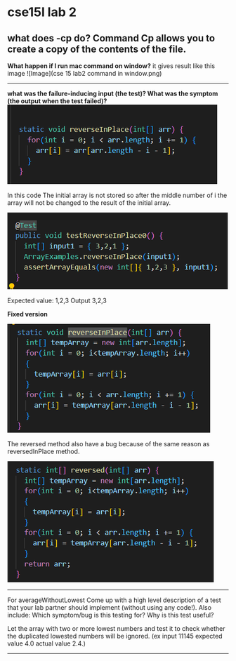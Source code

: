 
# cse15l lab 2

**what does -cp do?**
Command Cp allows you to create a copy of the contents of the file.
--------------------------------------------------------------------

**What happen if I run mac command on window?**
it gives result like this image
![Image](cse 15 lab2 command in window.png)

---------------------------------------------------------------------
**what was the failure-inducing input (the test)? What was the symptom (the output when the test failed)?**
![Image](reverseInPlace1.png)

In this code The initial array is not stored so after the middle number of i the array will not be changed to the result of the initial array.

![Image](testReverseInPlace.png)


Expected value: 1,2,3
Output 3,2,3

**Fixed version**

![Image](reverseInplace2.png)

The reversed method also have a bug because of the same reason as reversedInPlace method.

![Image](reversed.png)

----------------------------------------------------------------------
For averageWithoutLowest Come up with a high level description of a test that your lab partner should implement (without using any code!). Also include: Which symptom/bug is this testing for? Why is this test useful? 

Let the array with two or more lowest numbers and test it to check whether the duplicated lowested numbers will be ignored. (ex input 11145 expected value 4.0 actual value 2.4.)

--------------------------------------------------------------------





